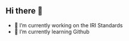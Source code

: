 ## Hi there 👋

<!--
**hpikus/hpikus** is a ✨ _special_ ✨ repository because its `README.md` (this file) appears on your GitHub profile.

Here are some ideas to get you started:

- 🔭 I’m currently working on the IRI Standards
- 🌱 I’m currently learning Github
😅
-->
- 🔭 I’m currently working on the IRI Standards
- 🌱 I’m currently learning Github
